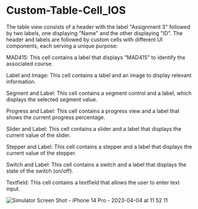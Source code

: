 # Custom-Table-Cell_IOS

The table view consists of a header with the label "Assignment 3" followed by two labels, one displaying "Name" and the other displaying "ID". The header and labels are followed by custom cells with different UI components, each serving a unique purpose:

MAD415: This cell contains a label that displays "MAD415" to identify the associated course.

Label and Image: This cell contains a label and an image to display relevant information.

Segment and Label: This cell contains a segment control and a label, which displays the selected segment value.

Progress and Label: This cell contains a progress view and a label that shows the current progress percentage.

Slider and Label: This cell contains a slider and a label that displays the current value of the slider.

Stepper and Label: This cell contains a stepper and a label that displays the current value of the stepper.


Switch and Label: This cell contains a switch and a label that displays the state of the switch (on/off).

Textfield: This cell contains a textfield that allows the user to enter text input.

![Simulator Screen Shot - iPhone 14 Pro - 2023-04-04 at 11 52 11](https://user-images.githubusercontent.com/68456795/229848120-6e6724f2-7864-44a9-afd9-96121c81042e.png)
